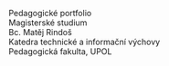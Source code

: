 Pedagogické portfolio <br>
Magisterské studium <br>
Bc. Matěj Rindoš <br>
Katedra technické a informační výchovy <br>
Pedagogická fakulta, UPOL
